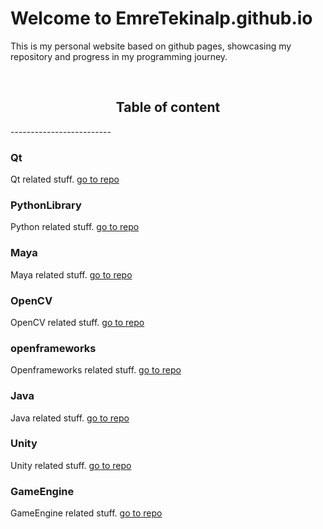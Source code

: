 # Welcome to EmreTekinalp.github.io

This is my personal website based on github pages,
showcasing my repository and progress in my programming journey.

<br>

<h2 style="text-align:center;"> Table of content </h2>
-------------------------

<br>

### Qt
  Qt related stuff.
  [go to repo](/1.0.0/content/Qt/)

### PythonLibrary
  Python related stuff.
  [go to repo](/1.0.0/content/PythonLibrary/)

### Maya
  Maya related stuff.
  [go to repo](/1.0.0/content/Maya/)

### OpenCV
  OpenCV related stuff.
  [go to repo](/1.0.0/content/OpenCV/)

### openframeworks
  Openframeworks related stuff.
  [go to repo](http://emretekinalp.github.io/openFrameworks/)

### Java
  Java related stuff.
  [go to repo](http://emretekinalp.github.io/Java/)

### Unity
  Unity related stuff.
  [go to repo](http://emretekinalp.github.io/Unity/)

### GameEngine
  GameEngine related stuff.
  [go to repo](http://emretekinalp.github.io/GameEngine/)

